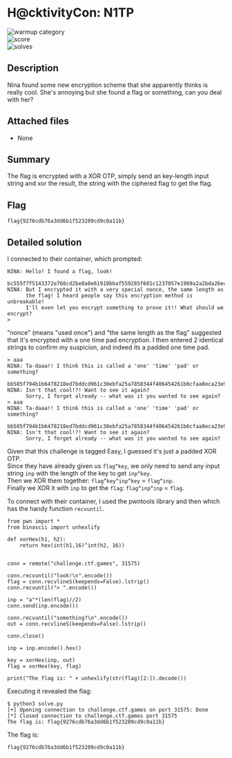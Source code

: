 # H@cktivityCon: N1TP
 
![warmup category](https://img.shields.io/badge/Category-Cryptography-brightgreen.svg)  
![score](https://img.shields.io/badge/Score_after_CTF-50-blue.svg)  
![solves](https://img.shields.io/badge/Solves-300-lightgrey.svg) 

## Description
Nina found some new encryption scheme that she apparently thinks is really cool. She's annoying but she found a flag or something, can you deal with her?

## Attached files
- None

## Summary
The flag is encrypted with a XOR OTP, simply send an key-length input string and xor the result, the string with the ciphered flag to get the flag.

## Flag
```
flag{9276cdb76a3dd6b1f523209cd9c0a11b}
```

## Detailed solution
I connected to their container, which prompted:
```
NINA: Hello! I found a flag, look!
      bc555f7f5143372e768cd2be8a8e61910bbaf559285f601c1237057e1969a2a2bda26ec6e197
NINA: But I encrypted it with a very special nonce, the same length as
      the flag! I heard people say this encryption method is unbreakable!
      I'll even let you encrypt something to prove it!! What should we encrypt?
>
```
"nonce" (means "used once") and "the same length as the flag" suggested that it's encrypted with a one time pad encryption.
I then entered 2 identical strings to confirm my suspicion, and indeed its a padded one time pad.
```
> aaa
NINA: Ta-daaa!! I think this is called a 'one' 'time' 'pad' or something?
      bb585f794b1b6478218ed7bddcd961c30ebfa25a7858344f406454261b6cfaa0eca23e96e28b
NINA: Isn't that cool!?! Want to see it again?
      Sorry, I forget already -- what was it you wanted to see again?
> aaa
NINA: Ta-daaa!! I think this is called a 'one' 'time' 'pad' or something?
      bb585f794b1b6478218ed7bddcd961c30ebfa25a7858344f406454261b6cfaa0eca23e96e28b
NINA: Isn't that cool!?! Want to see it again?
      Sorry, I forget already -- what was it you wanted to see again?
```
Given that this challenge is tagged Easy, I guessed it's just a padded XOR OTP.  
Since they have already given us ```flag```^```key```, we only need to send any input string ```inp``` with the length of the key to get ```inp```^```key```.  
Then we XOR them together: ```flag```^```key```^```inp```^```key``` = ```flag```^```inp```.  
Finally we XOR it with ```inp``` to get the ```flag```: ```flag```^```inp```^```inp``` = ```flag```.
  
To connect with their container, I used the pwntools library and then which has the handy function ```recvuntil```.
```
from pwn import *
from binascii import unhexlify

def xorHex(h1, h2):
    return hex(int(h1,16)^int(h2, 16))


conn = remote("challenge.ctf.games", 31575)

conn.recvuntil("look!\n".encode())
flag = conn.recvlineS(keepends=False).lstrip()
conn.recvuntil("> ".encode())

inp = "a"*(len(flag)//2)
conn.send(inp.encode())

conn.recvuntil("something?\n".encode())
out = conn.recvlineS(keepends=False).lstrip()

conn.close()

inp = inp.encode().hex()

key = xorHex(inp, out)
flag = xorHex(key, flag)

print("The flag is: " + unhexlify(str(flag)[2:]).decode())
```

Executing it revealed the flag:
```
$ python3 solve.py
[+] Opening connection to challenge.ctf.games on port 31575: Done
[*] Closed connection to challenge.ctf.games port 31575
The flag is: flag{9276cdb76a3dd6b1f523209cd9c0a11b}
```

The flag is:
```
flag{9276cdb76a3dd6b1f523209cd9c0a11b}
```

